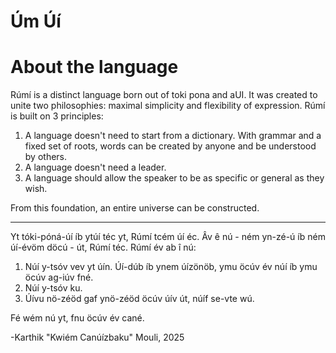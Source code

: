 # Úm Úí
# About the language

Rúmí is a distinct language born out of toki pona and aUI. It was created to unite two philosophies: maximal simplicity and flexibility of expression. Rúmí is built on 3 principles:

1. A language doesn't need to start from a dictionary. With grammar and a fixed set of roots, words can be created by anyone and be understood by others.
2. A language doesn't need a leader.
3. A language should allow the speaker to be as specific or general as they wish.

From this foundation, an entire universe can be constructed.

---

Yt tóki-póná-úí íb ytúí téc yt, Rúmí tcém úí éc. Âv ê nú - ném yn-zé-ú íb ném úí-évöm döcú - út, Rúmí téc. Rúmí év ab î nú: 

1. Núí y-tsóv vev yt úín. Úí-dúb íb ynem úízönöb, ymu öcúv év núí íb ymu öcúv ag-iúv fné. 
2. Núí y-tsóv ku.
3. Úívu nö-zéöd gaf ynö-zéöd öcúv úív út, núíf se-vte wú.

Fé wém nú yt, fnu öcúv év cané.


-Karthik "Kwiém Canúízbaku" Mouli, 2025

